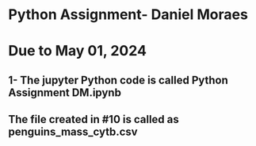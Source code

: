 # Python Assignment- Daniel Moraes
# Due to May 01, 2024
## 1- The jupyter Python code is called Python Assignment DM.ipynb
## The file created in #10 is called as penguins_mass_cytb.csv

